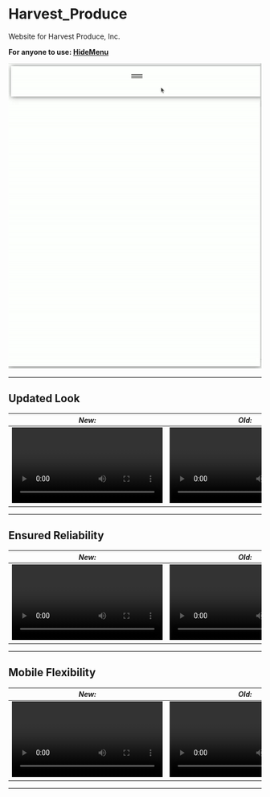 # Harvest_Produce
Website for Harvest Produce, Inc.

**For anyone to use: [HideMenu](/HideMenu)**

![hide-menu](ReadMeMedia/hide-menu.gif)


<hr>

## Updated Look

| *New:* | *Old:* |
| ------ | ------ |
| <video src="https://user-images.githubusercontent.com/54423982/182528051-2a7109f6-30cc-41fe-a248-46c0c6b26427.mp4" type="video/mp4" autoplay loop></video> | <video src="https://user-images.githubusercontent.com/54423982/182529343-ecce78eb-4760-45b3-988a-75aab6a539be.mp4" type="video/mp4" autoplay loop></video> | 

---

## Ensured Reliability

| *New:* | *Old:* |
| ------ | ------ |
| <video src="https://user-images.githubusercontent.com/54423982/182530513-c0bae5e8-b710-43ba-8dd2-c465560e6404.mp4" type="video/mp4" autoplay loop></video> | <video src="https://user-images.githubusercontent.com/54423982/182529949-7375dea7-e8e8-4a29-aa01-e247d9ecdab0.mp4" autoplay loop></video> | 

-----

## Mobile Flexibility

| *New:* | *Old:* |
| ------ | ------ |
| <video src="https://user-images.githubusercontent.com/54423982/182530144-b23cc942-ebce-490d-b27e-26ded477d5f9.mp4" autoplay loop></video> | <video src="https://user-images.githubusercontent.com/54423982/182530367-5d7180fb-57bc-451b-a204-2b15fdee9732.mp4" autoplay loop></video> | 

-----


